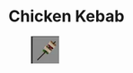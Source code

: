 # Chicken Kebab

<figure><img src="../../../.gitbook/assets/image (7).png" alt=""><figcaption></figcaption></figure>
